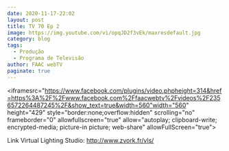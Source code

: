 ```yaml
---
date: 2020-11-17-22:02
layout: post
title: TV 70 Ep 2
image: https://img.youtube.com/vi/opqJD2f3vEk/maxresdefault.jpg
category: blog
tags:
  - Produção 
  - Programa de Televisão
author: FAAC webTV
paginate: true
---
```


<iframesrc="https://www.facebook.com/plugins/video.phpheight=314&href=https%3A%2F%2Fwww.facebook.com%2Ffaacwebtv%2Fvideos%2F2356572264487245%2F&show_text=true&width=560"width="560" height="429" style="border:none;overflow:hidden" scrolling="no" frameborder="0" allowfullscreen="true" allow="autoplay; clipboard-write; encrypted-media; picture-in picture; web-share" allowFullScreen="true"></iframe>

Link Virtual Lighting Studio: 
http://www.zvork.fr/vls/
